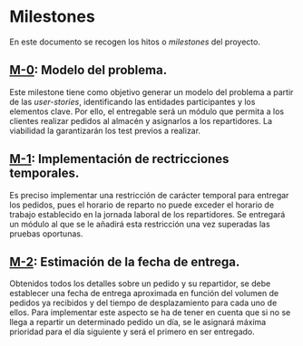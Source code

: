 # Milestones

En este documento se recogen los hitos o _milestones_ del proyecto.

## [M-0](https://github.com/johnwaves/recambios-express/milestone/1): Modelo del problema. 
Este milestone tiene como objetivo generar un modelo del problema a partir de las _user-stories_, identificando las entidades participantes y los elementos clave. Por ello, el entregable será un módulo que permita a los clientes realizar pedidos al almacén y asignarlos a los repartidores. La viabilidad la garantizarán los test previos a realizar.

## [M-1](https://github.com/johnwaves/recambios-express/milestone/2): Implementación de rectricciones temporales.
Es preciso implementar una restricción de carácter temporal para entregar los pedidos, pues el horario de reparto no puede exceder el horario de trabajo establecido en la jornada laboral de los repartidores. Se entregará un módulo al que se le añadirá esta restricción una vez superadas las pruebas oportunas.

## [M-2](https://github.com/johnwaves/recambios-express/milestone/3): Estimación de la fecha de entrega.
Obtenidos todos los detalles sobre un pedido y su repartidor, se debe establecer una fecha de entrega aproximada en función del volumen de pedidos ya recibidos y del tiempo de desplazamiento para cada uno de ellos. Para implementar este aspecto se ha de tener en cuenta que si no se llega a repartir un determinado pedido un día, se le asignará máxima prioridad para el día siguiente y será el primero en ser entregado.